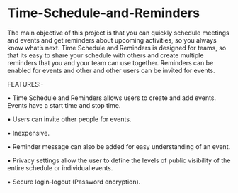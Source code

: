 # Time-Schedule-and-Reminders
The main objective of this project is that you can quickly schedule meetings and events and get reminders about upcoming activities, so you always know what’s next. Time Schedule and Reminders is designed for teams, so that its easy to share your schedule with others and create multiple reminders that you and your team can use together. Reminders can be enabled for events and other and other users can be invited for events.


FEATURES:- 

•	Time Schedule and Reminders allows users to create and add events. Events have a start time and stop time.

•	Users can invite other people for events.

•	Inexpensive.

•	Reminder message can also be added for easy understanding of an event.

•	Privacy settings allow the user to define the levels of public visibility of the entire schedule or individual events.

•	Secure login-logout (Password encryption).
